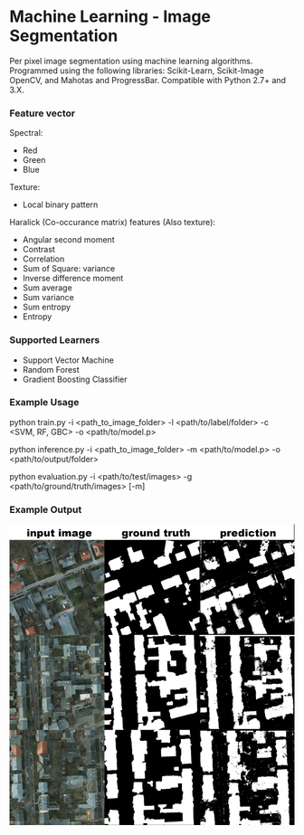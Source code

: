 # Machine Learning - Image Segmentation

Per pixel image segmentation using machine learning algorithms. Programmed using the following libraries: Scikit-Learn, Scikit-Image OpenCV, and Mahotas and ProgressBar. Compatible with Python 2.7+ and 3.X.

### Feature vector

Spectral:

* Red
* Green
* Blue

Texture:

* Local binary pattern

Haralick (Co-occurance matrix) features (Also texture):

* Angular second moment
* Contrast
* Correlation
* Sum of Square: variance
* Inverse difference moment
* Sum average
* Sum variance
* Sum entropy
* Entropy

### Supported Learners

* Support Vector Machine
* Random Forest
* Gradient Boosting Classifier


### Example Usage

python train.py -i <path_to_image_folder> -l <path/to/label/folder> -c <SVM, RF, GBC> -o <path/to/model.p>

python inference.py -i <path_to_image_folder> -m <path/to/model.p> -o <path/to/output/folder>

python evaluation.py -i <path/to/test/images> -g <path/to/ground/truth/images> [-m]

### Example Output

![Example Output](pots/image_small.png)
